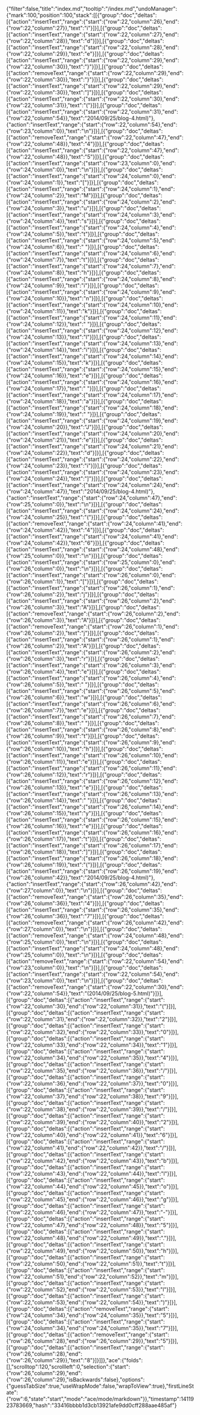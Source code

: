{"filter":false,"title":"index.md","tooltip":"/index.md","undoManager":{"mark":100,"position":100,"stack":[[{"group":"doc","deltas":[{"action":"insertText","range":{"start":{"row":22,"column":26},"end":{"row":22,"column":27}},"text":"i"}]}],[{"group":"doc","deltas":[{"action":"insertText","range":{"start":{"row":22,"column":27},"end":{"row":22,"column":28}},"text":"d"}]}],[{"group":"doc","deltas":[{"action":"insertText","range":{"start":{"row":22,"column":28},"end":{"row":22,"column":29}},"text":"e"}]}],[{"group":"doc","deltas":[{"action":"insertText","range":{"start":{"row":22,"column":29},"end":{"row":22,"column":30}},"text":"}"}]}],[{"group":"doc","deltas":[{"action":"removeText","range":{"start":{"row":22,"column":29},"end":{"row":22,"column":30}},"text":"}"}]}],[{"group":"doc","deltas":[{"action":"insertText","range":{"start":{"row":22,"column":29},"end":{"row":22,"column":30}},"text":"]"}]}],[{"group":"doc","deltas":[{"action":"insertText","range":{"start":{"row":22,"column":30},"end":{"row":22,"column":31}},"text":"("}]}],[{"group":"doc","deltas":[{"action":"insertText","range":{"start":{"row":22,"column":31},"end":{"row":22,"column":54}},"text":"2014/09/25/blog-4.html)"},{"action":"insertText","range":{"start":{"row":22,"column":54},"end":{"row":23,"column":0}},"text":"\n"}]}],[{"group":"doc","deltas":[{"action":"removeText","range":{"start":{"row":22,"column":47},"end":{"row":22,"column":48}},"text":"4"}]}],[{"group":"doc","deltas":[{"action":"insertText","range":{"start":{"row":22,"column":47},"end":{"row":22,"column":48}},"text":"5"}]}],[{"group":"doc","deltas":[{"action":"insertText","range":{"start":{"row":23,"column":0},"end":{"row":24,"column":0}},"text":"\n"}]}],[{"group":"doc","deltas":[{"action":"insertText","range":{"start":{"row":24,"column":0},"end":{"row":24,"column":1}},"text":"["}]}],[{"group":"doc","deltas":[{"action":"insertText","range":{"start":{"row":24,"column":1},"end":{"row":24,"column":2}},"text":"M"}]}],[{"group":"doc","deltas":[{"action":"insertText","range":{"start":{"row":24,"column":2},"end":{"row":24,"column":3}},"text":"u"}]}],[{"group":"doc","deltas":[{"action":"insertText","range":{"start":{"row":24,"column":3},"end":{"row":24,"column":4}},"text":"s"}]}],[{"group":"doc","deltas":[{"action":"insertText","range":{"start":{"row":24,"column":4},"end":{"row":24,"column":5}},"text":"t"}]}],[{"group":"doc","deltas":[{"action":"insertText","range":{"start":{"row":24,"column":5},"end":{"row":24,"column":6}},"text":" "}]}],[{"group":"doc","deltas":[{"action":"insertText","range":{"start":{"row":24,"column":6},"end":{"row":24,"column":7}},"text":"t"}]}],[{"group":"doc","deltas":[{"action":"insertText","range":{"start":{"row":24,"column":7},"end":{"row":24,"column":8}},"text":"h"}]}],[{"group":"doc","deltas":[{"action":"insertText","range":{"start":{"row":24,"column":8},"end":{"row":24,"column":9}},"text":"i"}]}],[{"group":"doc","deltas":[{"action":"insertText","range":{"start":{"row":24,"column":9},"end":{"row":24,"column":10}},"text":"n"}]}],[{"group":"doc","deltas":[{"action":"insertText","range":{"start":{"row":24,"column":10},"end":{"row":24,"column":11}},"text":"k"}]}],[{"group":"doc","deltas":[{"action":"insertText","range":{"start":{"row":24,"column":11},"end":{"row":24,"column":12}},"text":" "}]}],[{"group":"doc","deltas":[{"action":"insertText","range":{"start":{"row":24,"column":12},"end":{"row":24,"column":13}},"text":"l"}]}],[{"group":"doc","deltas":[{"action":"insertText","range":{"start":{"row":24,"column":13},"end":{"row":24,"column":14}},"text":"i"}]}],[{"group":"doc","deltas":[{"action":"insertText","range":{"start":{"row":24,"column":14},"end":{"row":24,"column":15}},"text":"k"}]}],[{"group":"doc","deltas":[{"action":"insertText","range":{"start":{"row":24,"column":15},"end":{"row":24,"column":16}},"text":"e"}]}],[{"group":"doc","deltas":[{"action":"insertText","range":{"start":{"row":24,"column":16},"end":{"row":24,"column":17}},"text":" "}]}],[{"group":"doc","deltas":[{"action":"insertText","range":{"start":{"row":24,"column":17},"end":{"row":24,"column":18}},"text":"a"}]}],[{"group":"doc","deltas":[{"action":"insertText","range":{"start":{"row":24,"column":18},"end":{"row":24,"column":19}},"text":" "}]}],[{"group":"doc","deltas":[{"action":"insertText","range":{"start":{"row":24,"column":19},"end":{"row":24,"column":20}},"text":"J"}]}],[{"group":"doc","deltas":[{"action":"insertText","range":{"start":{"row":24,"column":20},"end":{"row":24,"column":21}},"text":"e"}]}],[{"group":"doc","deltas":[{"action":"insertText","range":{"start":{"row":24,"column":21},"end":{"row":24,"column":22}},"text":"d"}]}],[{"group":"doc","deltas":[{"action":"insertText","range":{"start":{"row":24,"column":22},"end":{"row":24,"column":23}},"text":"i"}]}],[{"group":"doc","deltas":[{"action":"insertText","range":{"start":{"row":24,"column":23},"end":{"row":24,"column":24}},"text":"]"}]}],[{"group":"doc","deltas":[{"action":"insertText","range":{"start":{"row":24,"column":24},"end":{"row":24,"column":47}},"text":"2014/09/25/blog-4.html)"},{"action":"insertText","range":{"start":{"row":24,"column":47},"end":{"row":25,"column":0}},"text":"\n"}]}],[{"group":"doc","deltas":[{"action":"insertText","range":{"start":{"row":24,"column":24},"end":{"row":24,"column":25}},"text":"("}]}],[{"group":"doc","deltas":[{"action":"removeText","range":{"start":{"row":24,"column":41},"end":{"row":24,"column":42}},"text":"4"}]}],[{"group":"doc","deltas":[{"action":"insertText","range":{"start":{"row":24,"column":41},"end":{"row":24,"column":42}},"text":"6"}]}],[{"group":"doc","deltas":[{"action":"insertText","range":{"start":{"row":24,"column":48},"end":{"row":25,"column":0}},"text":"\n"}]}],[{"group":"doc","deltas":[{"action":"insertText","range":{"start":{"row":25,"column":0},"end":{"row":26,"column":0}},"text":"\n"}]}],[{"group":"doc","deltas":[{"action":"insertText","range":{"start":{"row":26,"column":0},"end":{"row":26,"column":1}},"text":"["}]}],[{"group":"doc","deltas":[{"action":"insertText","range":{"start":{"row":26,"column":1},"end":{"row":26,"column":2}},"text":"j"}]}],[{"group":"doc","deltas":[{"action":"insertText","range":{"start":{"row":26,"column":2},"end":{"row":26,"column":3}},"text":"A"}]}],[{"group":"doc","deltas":[{"action":"removeText","range":{"start":{"row":26,"column":2},"end":{"row":26,"column":3}},"text":"A"}]}],[{"group":"doc","deltas":[{"action":"removeText","range":{"start":{"row":26,"column":1},"end":{"row":26,"column":2}},"text":"j"}]}],[{"group":"doc","deltas":[{"action":"insertText","range":{"start":{"row":26,"column":1},"end":{"row":26,"column":2}},"text":"A"}]}],[{"group":"doc","deltas":[{"action":"insertText","range":{"start":{"row":26,"column":2},"end":{"row":26,"column":3}},"text":"r"}]}],[{"group":"doc","deltas":[{"action":"insertText","range":{"start":{"row":26,"column":3},"end":{"row":26,"column":4}},"text":"e"}]}],[{"group":"doc","deltas":[{"action":"insertText","range":{"start":{"row":26,"column":4},"end":{"row":26,"column":5}},"text":" "}]}],[{"group":"doc","deltas":[{"action":"insertText","range":{"start":{"row":26,"column":5},"end":{"row":26,"column":6}},"text":"w"}]}],[{"group":"doc","deltas":[{"action":"insertText","range":{"start":{"row":26,"column":6},"end":{"row":26,"column":7}},"text":"e"}]}],[{"group":"doc","deltas":[{"action":"insertText","range":{"start":{"row":26,"column":7},"end":{"row":26,"column":8}},"text":" "}]}],[{"group":"doc","deltas":[{"action":"insertText","range":{"start":{"row":26,"column":8},"end":{"row":26,"column":9}},"text":"t"}]}],[{"group":"doc","deltas":[{"action":"insertText","range":{"start":{"row":26,"column":9},"end":{"row":26,"column":10}},"text":"h"}]}],[{"group":"doc","deltas":[{"action":"insertText","range":{"start":{"row":26,"column":10},"end":{"row":26,"column":11}},"text":"e"}]}],[{"group":"doc","deltas":[{"action":"insertText","range":{"start":{"row":26,"column":11},"end":{"row":26,"column":12}},"text":"r"}]}],[{"group":"doc","deltas":[{"action":"insertText","range":{"start":{"row":26,"column":12},"end":{"row":26,"column":13}},"text":"e"}]}],[{"group":"doc","deltas":[{"action":"insertText","range":{"start":{"row":26,"column":13},"end":{"row":26,"column":14}},"text":" "}]}],[{"group":"doc","deltas":[{"action":"insertText","range":{"start":{"row":26,"column":14},"end":{"row":26,"column":15}},"text":"y"}]}],[{"group":"doc","deltas":[{"action":"insertText","range":{"start":{"row":26,"column":15},"end":{"row":26,"column":16}},"text":"e"}]}],[{"group":"doc","deltas":[{"action":"insertText","range":{"start":{"row":26,"column":16},"end":{"row":26,"column":17}},"text":"t"}]}],[{"group":"doc","deltas":[{"action":"insertText","range":{"start":{"row":26,"column":17},"end":{"row":26,"column":18}},"text":"]"}]}],[{"group":"doc","deltas":[{"action":"insertText","range":{"start":{"row":26,"column":18},"end":{"row":26,"column":19}},"text":"("}]}],[{"group":"doc","deltas":[{"action":"insertText","range":{"start":{"row":26,"column":19},"end":{"row":26,"column":42}},"text":"2014/09/25/blog-4.html)"},{"action":"insertText","range":{"start":{"row":26,"column":42},"end":{"row":27,"column":0}},"text":"\n"}]}],[{"group":"doc","deltas":[{"action":"removeText","range":{"start":{"row":26,"column":35},"end":{"row":26,"column":36}},"text":"4"}]}],[{"group":"doc","deltas":[{"action":"insertText","range":{"start":{"row":26,"column":35},"end":{"row":26,"column":36}},"text":"7"}]}],[{"group":"doc","deltas":[{"action":"removeText","range":{"start":{"row":26,"column":42},"end":{"row":27,"column":0}},"text":"\n"}]}],[{"group":"doc","deltas":[{"action":"removeText","range":{"start":{"row":24,"column":48},"end":{"row":25,"column":0}},"text":"\n"}]}],[{"group":"doc","deltas":[{"action":"insertText","range":{"start":{"row":24,"column":48},"end":{"row":25,"column":0}},"text":"\n"}]}],[{"group":"doc","deltas":[{"action":"removeText","range":{"start":{"row":22,"column":54},"end":{"row":23,"column":0}},"text":"\n"}]}],[{"group":"doc","deltas":[{"action":"insertText","range":{"start":{"row":22,"column":54},"end":{"row":23,"column":0}},"text":"\n"}]}],[{"group":"doc","deltas":[{"action":"removeText","range":{"start":{"row":22,"column":30},"end":{"row":22,"column":54}},"text":"(2014/09/25/blog-5.html)"}]}],[{"group":"doc","deltas":[{"action":"insertText","range":{"start":{"row":22,"column":30},"end":{"row":22,"column":31}},"text":"("}]}],[{"group":"doc","deltas":[{"action":"insertText","range":{"start":{"row":22,"column":31},"end":{"row":22,"column":32}},"text":"2"}]}],[{"group":"doc","deltas":[{"action":"insertText","range":{"start":{"row":22,"column":32},"end":{"row":22,"column":33}},"text":"0"}]}],[{"group":"doc","deltas":[{"action":"insertText","range":{"start":{"row":22,"column":33},"end":{"row":22,"column":34}},"text":"1"}]}],[{"group":"doc","deltas":[{"action":"insertText","range":{"start":{"row":22,"column":34},"end":{"row":22,"column":35}},"text":"4"}]}],[{"group":"doc","deltas":[{"action":"insertText","range":{"start":{"row":22,"column":35},"end":{"row":22,"column":36}},"text":"/"}]}],[{"group":"doc","deltas":[{"action":"insertText","range":{"start":{"row":22,"column":36},"end":{"row":22,"column":37}},"text":"0"}]}],[{"group":"doc","deltas":[{"action":"insertText","range":{"start":{"row":22,"column":37},"end":{"row":22,"column":38}},"text":"9"}]}],[{"group":"doc","deltas":[{"action":"insertText","range":{"start":{"row":22,"column":38},"end":{"row":22,"column":39}},"text":"/"}]}],[{"group":"doc","deltas":[{"action":"insertText","range":{"start":{"row":22,"column":39},"end":{"row":22,"column":40}},"text":"2"}]}],[{"group":"doc","deltas":[{"action":"insertText","range":{"start":{"row":22,"column":40},"end":{"row":22,"column":41}},"text":"6"}]}],[{"group":"doc","deltas":[{"action":"insertText","range":{"start":{"row":22,"column":41},"end":{"row":22,"column":42}},"text":"/"}]}],[{"group":"doc","deltas":[{"action":"insertText","range":{"start":{"row":22,"column":42},"end":{"row":22,"column":43}},"text":"b"}]}],[{"group":"doc","deltas":[{"action":"insertText","range":{"start":{"row":22,"column":43},"end":{"row":22,"column":44}},"text":"l"}]}],[{"group":"doc","deltas":[{"action":"insertText","range":{"start":{"row":22,"column":44},"end":{"row":22,"column":45}},"text":"o"}]}],[{"group":"doc","deltas":[{"action":"insertText","range":{"start":{"row":22,"column":45},"end":{"row":22,"column":46}},"text":"g"}]}],[{"group":"doc","deltas":[{"action":"insertText","range":{"start":{"row":22,"column":46},"end":{"row":22,"column":47}},"text":"-"}]}],[{"group":"doc","deltas":[{"action":"insertText","range":{"start":{"row":22,"column":47},"end":{"row":22,"column":48}},"text":"5"}]}],[{"group":"doc","deltas":[{"action":"insertText","range":{"start":{"row":22,"column":48},"end":{"row":22,"column":49}},"text":"."}]}],[{"group":"doc","deltas":[{"action":"insertText","range":{"start":{"row":22,"column":49},"end":{"row":22,"column":50}},"text":"h"}]}],[{"group":"doc","deltas":[{"action":"insertText","range":{"start":{"row":22,"column":50},"end":{"row":22,"column":51}},"text":"t"}]}],[{"group":"doc","deltas":[{"action":"insertText","range":{"start":{"row":22,"column":51},"end":{"row":22,"column":52}},"text":"m"}]}],[{"group":"doc","deltas":[{"action":"insertText","range":{"start":{"row":22,"column":52},"end":{"row":22,"column":53}},"text":"l"}]}],[{"group":"doc","deltas":[{"action":"insertText","range":{"start":{"row":22,"column":53},"end":{"row":22,"column":54}},"text":")"}]}],[{"group":"doc","deltas":[{"action":"removeText","range":{"start":{"row":24,"column":34},"end":{"row":24,"column":35}},"text":"5"}]}],[{"group":"doc","deltas":[{"action":"insertText","range":{"start":{"row":24,"column":34},"end":{"row":24,"column":35}},"text":"7"}]}],[{"group":"doc","deltas":[{"action":"removeText","range":{"start":{"row":26,"column":28},"end":{"row":26,"column":29}},"text":"5"}]}],[{"group":"doc","deltas":[{"action":"insertText","range":{"start":{"row":26,"column":28},"end":{"row":26,"column":29}},"text":"8"}]}]]},"ace":{"folds":[],"scrolltop":120,"scrollleft":0,"selection":{"start":{"row":26,"column":29},"end":{"row":26,"column":29},"isBackwards":false},"options":{"guessTabSize":true,"useWrapMode":false,"wrapToView":true},"firstLineState":{"row":6,"state":"start","mode":"ace/mode/markdown"}},"timestamp":1411923783669,"hash":"33416bbbb1d3cb13921afe9dd0cff288aae485af"}